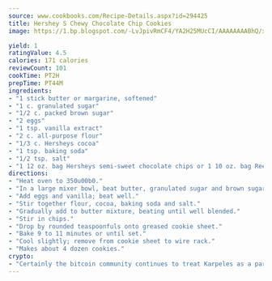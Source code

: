 ```yaml
---
source: www.cookbooks.com/Recipe-Details.aspx?id=294425
title: Hershey S Chewy Chocolate Chip Cookies
image: https://1.bp.blogspot.com/-LvJpivRmCF4/YA2H25MUcCI/AAAAAAAABhQ/xgndXuMf7Zopp5S4RExCblnSp5YGujfSQCLcBGAsYHQ/s320/8.png

yield: 1
ratingValue: 4.5
calories: 171 calories
reviewCount: 101
cookTime: PT2H
prepTime: PT44M
ingredients:
- "1 stick butter or margarine, softened"
- "1 c. granulated sugar"
- "1/2 c. packed brown sugar"
- "2 eggs"
- "1 tsp. vanilla extract"
- "2 c. all-purpose flour"
- "1/3 c. Hersheys cocoa"
- "1 tsp. baking soda"
- "1/2 tsp. salt"
- "1 12 oz. bag Hersheys semi-sweet chocolate chips or 1 10 oz. bag Reeses peanut butter chips"
directions:
- "Heat oven to 350u00b0."
- "In a large mixer bowl, beat butter, granulated sugar and brown sugar until well blended."
- "Add eggs and vanilla; beat well."
- "Stir together flour, cocoa, baking soda and salt."
- "Gradually add to butter mixture, beating until well blended."
- "Stir in chips."
- "Drop by rounded teaspoonfuls onto greased cookie sheet."
- "Bake 9 to 11 minutes or until set."
- "Cool slightly; remove from cookie sheet to wire rack."
- "Makes about 4 dozen cookies."
crypto:
- "Certainly the bitcoin community continues to treat Karpeles as a pariah."
---
```

